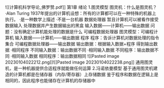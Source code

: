 ![[计算机科学导论_佛罗赞.pdf]]
第1章 绪论
	1.图灵模型
		图灵机：什么是图灵机？
		·Alan Turing 1937年提出的计算机设想：所有的计算都可以在一种特殊的机器上执行。
		·是一种数学上描述
		·不是一台机器
	数据处理器
	暂且计算机可以被看作接受数据输入 处理数据并产生数据输出的黑盒
		输入数据——计算机——输出数据
		问题：没有确定计算机能处理的数据是什么
	可编程数据处理器
		图灵模型：可编程计算机
			输入数据——计算机——输出数据
			                        程序
			程序：告诉计算机对数据处理的指令集合
			可编程数据处理器——输出数据
				输出数据：根据输入数据+程序 得到输出数据
				·相同程序 不同输入数据：输出数据不同
				·相同输入数据 不同程序：输出数据不同
				·相同输入数据 相同程序：输出数据相同
				![[Pasted image 20230104022212.png]]![[Pasted image 20230104022238.png]]
				通用图灵机，是一种机器提供合适程序就能做任何运算
	2.冯诺依曼模型
		基于通用图灵机建造的计算机都是在储存器（内存/寄存器）上存储数据
		鉴于程序和数据在逻辑上是相同的，因此程序也能储存在计算机的存储器中
